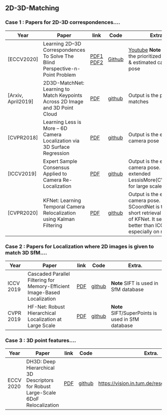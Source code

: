 ## 2D-3D-Matching  

### Case 1 : Papers for 2D-3D correspondences.... 
| Year | Paper | link | Code | Extra.  |
| --- | --- | --- | --- |  --- |  
|[ECCV2020]| Learning 2D–3D Correspondences To Solve The Blind Perspective-n-Point Problem   |  [PDF1](https://arxiv.org/pdf/2003.06752.pdf) [PDF2](https://arxiv.org/pdf/2007.14628.pdf) |  [Github](https://github.com/Liumouliu/Deep_blind_PnP)  | [Youtube](https://www.youtube.com/watch?v=f5jZ5CojNe0) **Note** Output is the prioritized matches & estimated camera pose |  
| [Arxiv, April2019] |  2D3D-MatchNet: Learning to Match Keypoints Across 2D Image and 3D Point Cloud  | [PDF](https://arxiv.org/pdf/1904.09742.pdf) | [github](  https://github.com/mengdanfeng/2D3D-MatchNet) | Output is the prioritized matches  |
| [CVPR2018] | Learning Less is More – 6D Camera Localization via 3D Surface Regression | [PDF](https://openaccess.thecvf.com/content_cvpr_2018/papers/Brachmann_Learning_Less_Is_CVPR_2018_paper.pdf) | [github](https://github.com/vislearn/LessMore)  | Output is the estimated camera pose  | 
| [ICCV2019] | Expert Sample Consensus Applied to Camera Re-Localization | [PDF](https://arxiv.org/pdf/1908.02484.pdf) | [github](https://github.com/vislearn/esac)  | Output is the estimated camera pose. It extended LessisMore(CVPR2018) for large scale dataset.  | 
| [CVPR2020] | KFNet: Learning Temporal Camera Relocalization using Kalman Filtering | [PDF](https://arxiv.org/pdf/1908.02484.pdf) | [github](https://github.com/zlthinker/KFNet)  | Output is the estimated camera pose. SCoordNet is the 1-short retrieval version of KFNet. It seems to be better than ICCV2019, especially on runtime.  | 

### Case 2 :  Papers for Localization where 2D images is given to match 3D SfM.... 
| Year | Paper | link | Code | Extra.  |
| --- | --- | --- | --- |  --- | 
|ICCV 2019| Cascaded Parallel Filtering for Memory-Efficient Image-Based Localization | [PDF](https://openaccess.thecvf.com/content_ICCV_2019/html/Cheng_Cascaded_Parallel_Filtering_for_Memory-Efficient_Image-Based_Localization_ICCV_2019_paper.html) | [github](https://github.com/wentaocheng-cv/cpf_localization) |  **Note** SIFT is used in SfM database | 
|CVPR 2019| HF-Net: Robust Hierarchical Localization at Large Scale | [PDF](https://openaccess.thecvf.com/content_CVPR_2019/papers/Sarlin_From_Coarse_to_Fine_Robust_Hierarchical_Localization_at_Large_Scale_CVPR_2019_paper.pdf) | [github](https://github.com/ethz-asl/hfnet) |  **Note** SIFT/SuperPoints is used in SfM database |        

### Case 3 : 3D point features.... 
| Year | Paper | link | Code | Extra.  |
| --- | --- | --- | --- |  --- |  
| ECCV 2020 |  DH3D: Deep Hierarchical 3D Descriptors for Robust Large-Scale 6DoF Relocalization | [PDF](https://arxiv.org/pdf/2007.09217.pdf)  |  [github](https://github.com/JuanDuGit/DH3D)  |  https://vision.in.tum.de/research/vslam/dh3d |
